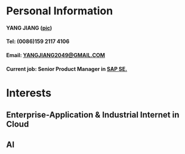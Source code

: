 # Personal Information
#### YANG JIANG ([pic](https://github.com/mmasoft/data/blob/master/pics/me.jpg))
#### Tel: (0086)159 2117 4106 
#### Email: YANGJIANG2049@GMAIL.COM
#### Current job: Senior Product Manager in [SAP SE.](https://www.sap.com)


# Interests

## Enterprise-Application & Industrial Internet in Cloud

## AI 
  

